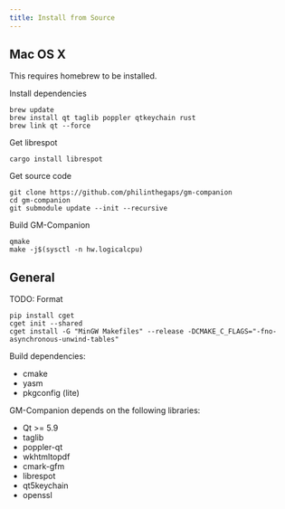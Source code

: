 ```yaml
---
title: Install from Source
---
```


## Mac OS X

This requires homebrew to be installed.

Install dependencies

```
brew update
brew install qt taglib poppler qtkeychain rust
brew link qt --force
```

Get librespot

```
cargo install librespot
```

Get source code

```
git clone https://github.com/philinthegaps/gm-companion
cd gm-companion
git submodule update --init --recursive
```

Build GM-Companion

```
qmake
make -j$(sysctl -n hw.logicalcpu)
```

## General

TODO: Format

```
pip install cget
cget init --shared
cget install -G "MinGW Makefiles" --release -DCMAKE_C_FLAGS="-fno-asynchronous-unwind-tables"
```

Build dependencies:
* cmake
* yasm
* pkgconfig (lite)

GM-Companion depends on the following libraries:

* Qt >= 5.9
* taglib
* poppler-qt
* wkhtmltopdf
* cmark-gfm
* librespot
* qt5keychain
* openssl
